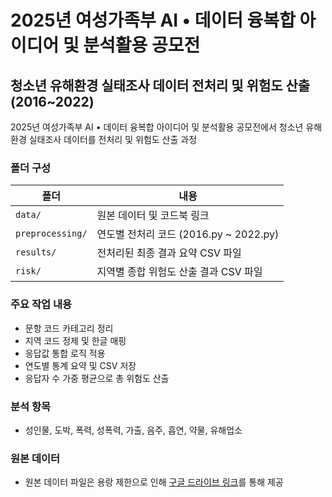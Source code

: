 # 2025년 여성가족부 AI • 데이터 융복합 아이디어 및 분석활용 공모전

## 청소년 유해환경 실태조사 데이터 전처리 및 위험도 산출 (2016~2022)

2025년 여성가족부 AI • 데이터 융복합 아이디어 및 분석활용 공모전에서 청소년 유해환경 실태조사 데이터를 전처리 및 위험도 산출 과정

### 폴더 구성

| 폴더 | 내용 |
|------|------|
| `data/` | 원본 데이터 및 코드북 링크 |
| `preprocessing/` | 연도별 전처리 코드 (2016.py ~ 2022.py) |
| `results/` | 전처리된 최종 결과 요약 CSV 파일 |
| `risk/` | 지역별 종합 위험도 산출 결과 CSV 파일 |

### 주요 작업 내용
- 문항 코드 카테고리 정리
- 지역 코드 정제 및 한글 매핑
- 응답값 통합 로직 적용
- 연도별 통계 요약 및 CSV 저장
- 응답자 수 가중 평균으로 총 위험도 산출

### 분석 항목
- 성인물, 도박, 폭력, 성폭력, 가출, 음주, 흡연, 약물, 유해업소

### 원본 데이터
- 원본 데이터 파일은 용랑 제한으로 인해 [구글 드라이브 링크](https://drive.google.com/drive/folders/11q4osaDAXS_VIh9Y3nDp7tcj7p5SGrAj?usp=drive_link)를 통해 제공
